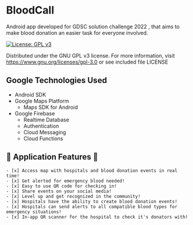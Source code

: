 # BloodCall
Android app developed for GDSC solution challenge 2022 , that aims to make blood donation an easier task for everyone involved.


[![License: GPL v3](https://img.shields.io/badge/License-GPLv3-blue.svg)](https://www.gnu.org/licenses/gpl-3.0)

Distributed under the GNU GPL v3 license.
For more information, visit https://www.gnu.org/licenses/gpl-3.0 or see included file LICENSE

## Google Technologies Used
- Android SDK
- Google Maps Platform
    - Maps SDK for Android
- Google Firebase
    - Realtime Database
    - Authentication
    - Cloud Messaging
    - Cloud Functions

## :cherry_blossom: Application Features :cherry_blossom:
    - [x] Access map with hospitals and blood donation events in real time!
    - [x] Get alerted for emergency blood needed!
    - [x] Easy to use QR code for checking in!
    - [x] Share events on your social media!
    - [x] Level up and get recognized in the community!
    - [x] Hospitals have the ability to create blood donation events!
    - [x] Hospitals can send alerts to all compatible blood types for emergency situations!
    - [x] In-app QR scanner for the hospital to check it's donators with!
  
